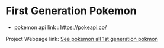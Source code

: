 # First Generation Pokemon

* pokemon api link : https://pokeapi.co/

Project Webpage link: <a href="https://sandeepmaxpayne.github.io/First_Generation_Pokemon/index.html">See pokemon all 1st generation pokmon</a>